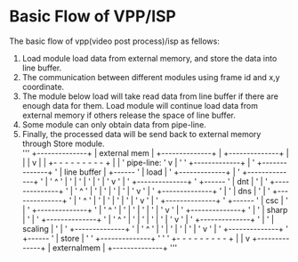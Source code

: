 # Basic Flow of VPP/ISP
The basic flow of vpp(video post process)/isp as fellows: <br>
1) Load module load data from external memory, and store the data into line buffer.<br>
2) The communication between different modules using frame id and x,y coordinate.<br>
3) The module below load will take read data from line buffer if there are enough data for them. 
Load module will continue load data from external memory if others release the space of line buffer.<br>
4) Some module can only obtain data from pipe-line.<br>
5) Finally, the processed data will be send back to external memory through Store module.<br> 
'''
                           +--------------+
                           | external mem |
                           +--------------+
                             |
  +--------------+           |
  |              |           v
  |              |       +- - - - - - - - - +
  |              |       ' pipe-line:       '
  v              |       '                  '
+-------------+  |       ' +--------------+ '
| line buffer |  +------ ' |     load     | '
+-------------+  |       ' +--------------+ '
                 |       '   ^              '
                 |       '   |              '
                 |       '   |              '
                 |       '   v              '
                 |       ' +--------------+ '
                 +------ ' |     dnt      | '
                 |       ' +--------------+ '
                 |       '   ^              '
                 |       '   |              '
                 |       '   |              '
                 |       '   v              '
                 |       ' +--------------+ '
                 |       ' |     dns      | '
                 |       ' +--------------+ '
                 |       '   ^              '
                 |       '   |              '
                 |       '   |              '
                 |       '   v              '
                 |       ' +--------------+ '
                 +------ ' |     csc      | '
                 |       ' +--------------+ '
                 |       '   ^              '
                 |       '   |              '
                 |       '   |              '
                 |       '   v              '
                 |       ' +--------------+ '
                 |       ' |    sharp     | '
                 |       ' +--------------+ '
                 |       '   ^              '
                 |       '   |              '
                 |       '   |              '
                 |       '   v              '
                 |       ' +--------------+ '
                 |       ' |   scaling    | '
                 |       ' +--------------+ '
                 |       '   ^              '
                 |       '   |              '
                 |       '   |              '
                 |       '   v              '
                 |       ' +--------------+ '
                 +------ ' |    store     | '
                         ' +--------------+ '
                         '                  '
                         +- - - - - - - - - +
                             |
                             |
                             v
                           +--------------+
                           | externalmem  |
                           +--------------+
'''
